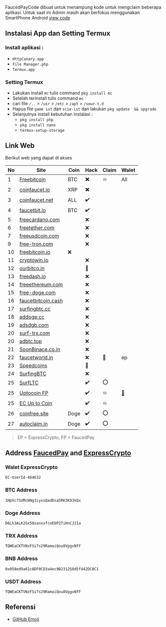 FaucedPayCode dibuat untuk menampung kode untuk mengclaim beberapa aplikasi. Untuk saat ini Admin masih akan berfokus menggunakan SmartPhone Android [view code](https://github.com/abuduchoy/FaucedPayCode)
## Instalasi App dan Setting Termux
### Install aplikasi  :
  - `HttpCanary.app`
  - `File Manager.php`
  - `Termux.app`

### Setting Termux
- Lakukan install `mc` tulis command `pkg install mc`
- Setelah terinstall tulis command `mc`
- cari file `/..` > `/usr` > `/etc` > `/apt` >  `/sour-t.d`
- Hapus file `game ist` dan `scie-ist` dan lakukan `pkg update  && upgrade`
- Selanjutnya install kebutuhan instalasi :
  - `pkg install php`
  - `pkg install nano`
  - `termux-setup-storage`

## Link Web
Berikut web yang dapat di akses

No | Site    | Coin    |Hack |Claim | Walet 
---|---------|----------|----------|-----------|------------
1|[Freebitcoin](https://freebitcoin.io/?ref=544081)|BTC|✖️|♾️|All
2|[coinfaucet.io](https://coinfaucet.io)|XRP|✖️||
3|[coinfaucet.net](https://coinfaucet.net/?ref=4e6a51794f54553d)|ALL|✔️||
4|[faucetbit.io](https://faucetbit.io/?ref=zend93)|BTC|✔️||
5|[freecardano.com](https://freecardano.com)||❌||
6|[freetether.com](https://freetether.com)||❌||
7|[freeusdcoin.com](https://freeusdcoin.com)||❌||
9|[free-tron.com](https://free-tron.com/?ref=273250)||❌||
10|[freebitcoin.io](https://freebitcoin.io)|❌|||
11|[cryptowin.io](https://cryptowin.io)||❌||
12|[ourbitco.in](https://ourbitco.in)||🚫||
13|[freedash.io](https://freedash.io)||❌||
14|[freeethereum.com](https://freeethereum.com)||❌||
15|[free-doge.com](https://free-doge.com)||❌||
16|[faucetbitcoin.cash](https://faucetbitcoin.cash/)||❌||
17|[surfingbtc.cc](https://surfingbtc.cc)||❌||
18|[addoge.cc](https://addoge.cc/)||❌||
19|[adsdgb.com](https://adsdgb.com/)||❌||
20|[surf-trx.com](https://surf-trx.com/)||❌||
20|[adbtc.top](https://adbtc.top/)||❌||
21|[SoonBinace.co.in](https://soonbinance.co.in/)||❌||
22|[faucetworld.in](https://faucetworld.in)||❌|🚀| ep
23|[Speedcoins](http://auto.speedcoins.xyz)||🚫||
24|[SurfingBTC](https://surfingbtc.cc?r=Abudu93)||❌||
25|[SurfLTC](https://adltc.cc?r=Abudu93)||✔️|⭕|
25|[Uptocoin FP](http://uptocoin.tk/fp/?r=D6Lh3ALK2Gx5QsanxxfcoE6P2TiHnCJ21a&rc=DOGE)||✔️|♾️|[📑](https://abuduchoy.github.io/FaucedPayCode/fp_uptocoin/)
25|[EC Up to Coin](https://uptocoin.tk/ec/)||✔️|♾️|
26|[coinfree.site](https://coinfree.site/ref/Abudu93/)|Doge|✔️|⭕|
27|[autoclaim.in](https://autoclaim.in/r/Abudu93)|Doge|✔️|⭕|


> EP = ExpressCrypto, FP = FaucedPay

## Address [FaucedPay](https://faucetpay.io/?r=2178387) and [ExpressCrypto](https://expresscrypto.io/signup?referral=464632)

### Walet ExpressCrypto
```
EC-UserId-464632
```

### BTC Address
```
1HpXc7SUMcHNg3iyxsQadDsa5RK3K93kQx
```
### Doge Address
```
D6Lh3ALK2Gx5QsanxxfcoE6P2TiHnCJ21a
```
### TRX Address
```
TQWEaCKTVNzFSi7s29RamaiQou8VpgxNfF
```
### BNB Address
```
0x058ed9a61c8DF0CD3a4ec9B231258d5f442DC0C1
```
### USDT Address
```
TQWEaCKTVNzFSi7s29RamaiQou8VpgxNfF
```


## Referensi
- [GitHub Emoji](https://github.com/ikatyang/emoji-cheat-sheet/blob/master/README.md)
